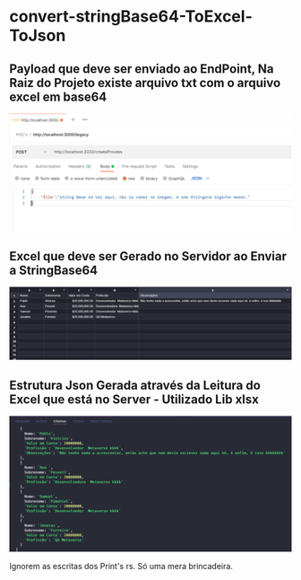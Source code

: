 # convert-stringBase64-ToExcel-ToJson

## Payload que deve ser enviado ao EndPoint, Na Raiz do Projeto existe arquivo txt com o arquivo excel em base64
![alt text](exemplo-request.PNG)

## Excel que deve ser Gerado no Servidor ao Enviar a StringBase64
![alt text](excel-image.PNG)

## Estrutura Json Gerada através da Leitura do Excel que está no Server - Utilizado Lib xlsx
![alt text](json-gerado.PNG)

Ignorem as escritas dos Print's rs. Só uma mera brincadeira.
